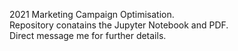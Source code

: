 2021 Marketing Campaign Optimisation. <br>
Repository conatains the Jupyter Notebook and PDF. <br>
Direct message me for further details. <br>
